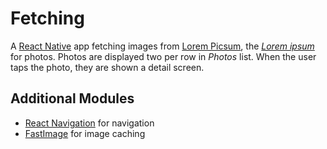 # Fetching
A [React Native](https://reactnative.dev) app fetching images from [Lorem Picsum](https://picsum.photos), the [*Lorem ipsum*](https://en.wikipedia.org/wiki/Lorem_ipsum) for photos. Photos are displayed two per row in *Photos* list. When the user taps the photo, they are shown a detail screen.

## Additional Modules
* [React Navigation](https://reactnavigation.org/) for navigation
* [FastImage](https://github.com/DylanVann/react-native-fast-image) for image caching